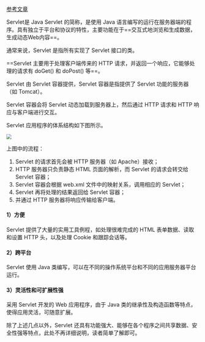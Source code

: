 [参考文章](https://zhuanlan.zhihu.com/p/115276204)

Servlet是 Java Servlet 的简称，是使用 Java 语言编写的运行在服务器端的程序。具有独立于平台和协议的特性，主要功能在于==交互式地浏览和生成数据，生成动态Web内容==。

通常来说，Servlet 是指所有实现了 Servlet 接口的类。

==Servlet 主要用于处理客户端传来的 HTTP 请求，并返回一个响应，它能够处理的请求有 doGet() 和 doPost() 等==。

Servlet 由 Servlet 容器提供，Servlet 容器是指提供了 Servlet 功能的服务器（如 Tomcat）。

Servlet 容器会将 Servlet 动态加载到服务器上，然后通过 HTTP 请求和 HTTP 响应与客户端进行交互。

Servlet 应用程序的体系结构如下图所示。

<img src="https://tva1.sinaimg.cn/large/008eGmZEgy1goejwcq6ucj30do035t8m.jpg" style="zoom:80%">

上图中的流程：

1. Servlet 的请求首先会被 HTTP 服务器（如 Apache）接收；
2. HTTP 服务器只负责静态 HTML 页面的解析，而 Servlet 的请求会转交给 Servlet 容器；
3. Servlet 容器会根据 web.xml 文件中的映射关系，调用相应的 Servlet；
4. Servlet 再将处理的结果返回给 Servlet 容器；
5. 并通过 HTTP 服务器将响应传输给客户端。

#### 1）方便

Servlet 提供了大量的实用工具例程，如处理很难完成的 HTML 表单数据、读取和设置 HTTP 头，以及处理 Cookie 和跟踪会话等。

#### 2）跨平台

Servlet 使用 Java 类编写，可以在不同的操作系统平台和不同的应用服务器平台运行。

#### 3）灵活性和可扩展性强

采用 Servlet 开发的 Web 应用程序，由于 Java 类的继承性及构造函数等特点，使得应用灵活，可随意扩展。

除了上述几点以外，Servlet 还具有功能强大、能够在各个程序之间共享数据、安全性强等特点，此处不再详细说明，读者简单了解即可。